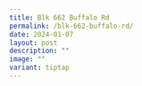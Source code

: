 ```yaml
---
title: Blk 662 Buffalo Rd
permalink: /blk-662-buffalo-rd/
date: 2024-01-07
layout: post
description: ""
image: ""
variant: tiptap
---
```

